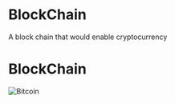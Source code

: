 # BlockChain
A block chain that would enable cryptocurrency 
<h1>BlockChain</h1>
<img src="https://www.google.com/url?sa=i&url=https%3A%2F%2Fwww.coindesk.com%2Fbitcoin-eyes-8-5k-hurdle-after-biggest-single-day-price-gain-in-five-weeks&psig=AOvVaw3bWOmF6xQockz6_KCrrd8d&ust=1599657491599000&source=images&cd=vfe&ved=0CAIQjRxqFwoTCODUxtjS2esCFQAAAAAdAAAAABAI" alt="Bitcoin" />
